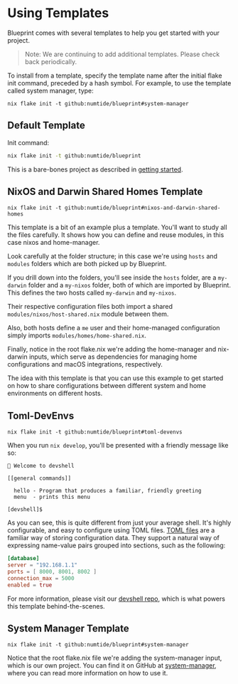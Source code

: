 # Using Templates

Blueprint comes with several templates to help you get started with your project.

> Note: We are continuing to add additional templates. Please check back periodically.

To install from a template, specify the template name after the initial flake init command, preceded by a hash symbol. For example, to use the template called system manager, type:

```
nix flake init -t github:numtide/blueprint#system-manager
```

## Default Template

Init command:

```bash
nix flake init -t github:numtide/blueprint
```

This is a bare-bones project as described in [getting started](../getting-started/install.md).

## NixOS and Darwin Shared Homes Template

```
nix flake init -t github:numtide/blueprint#nixos-and-darwin-shared-homes
```

This template is a bit of an example plus a template. You'll want to study all the files carefully. It shows how you can define and reuse modules, in this case nixos and home-manager.

Look carefully at the folder structure; in this case we're using `hosts` and `modules` folders which are both picked up by Blueprint.

If you drill down into the folders, you'll see inside the `hosts` folder, are a `my-darwin` folder and a `my-nixos` folder, both of which are imported by Blueprint. This defines the two hosts called `my-darwin` and `my-nixos`.

Their respective configuration files both import a shared  `modules/nixos/host-shared.nix` module between them.

Also, both hosts define a `me` user and their home-managed configuration simply imports `modules/homes/home-shared.nix`.

Finally, notice in the root flake.nix we're adding the home-manager and nix-darwin inputs, which serve as dependencies for managing home configurations and macOS integrations, respectively.

The idea with this template is that you can use this example to get started on how to share configurations between different system and home environments on different hosts.


## Toml-DevEnvs

```
nix flake init -t github:numtide/blueprint#toml-devenvs
```

When you run ```nix develop```, you'll be presented with a friendly message like so:

```
🔨 Welcome to devshell

[[general commands]]

  hello - Program that produces a familiar, friendly greeting
  menu  - prints this menu

[devshell]$
```

As you can see, this is quite different from just your average shell. It's highly configurable, and easy to configure using TOML files. [TOML files](https://en.wikipedia.org/wiki/TOML) are a familiar way of storing configuration data. They support a natural way of  expressing name-value pairs grouped into sections, such as the following:

```toml
[database]
server = "192.168.1.1"
ports = [ 8000, 8001, 8002 ]
connection_max = 5000
enabled = true
```

For more information, please visit our [devshell repo](https://github.com/numtide/devshell), which is what powers this template behind-the-scenes.

## System Manager Template

```
nix flake init -t github:numtide/blueprint#system-manager
```

Notice that the root flake.nix file we're adding the system-manager input, which is our own project. You can find it on GitHub at [system-manager](https://github.com/numtide/system-manager), where you can read more information on how to use it.

